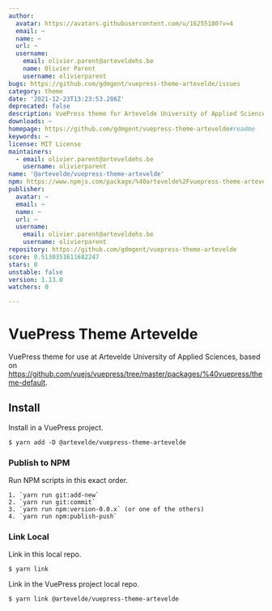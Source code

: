```yaml
---
author:
  avatar: https://avatars.githubusercontent.com/u/16255180?v=4
  email: ~
  name: ~
  url: ~
  username:
    email: olivier.parent@arteveldehs.be
    name: Olivier Parent
    username: olivierparent
bugs: https://github.com/gdmgent/vuepress-theme-artevelde/issues
category: theme
date: '2021-12-23T13:23:53.286Z'
deprecated: false
description: VuePress theme for Artevelde University of Applied Sciences.
downloads: ~
homepage: https://github.com/gdmgent/vuepress-theme-artevelde#readme
keywords: ~
license: MIT License
maintainers:
  - email: olivier.parent@arteveldehs.be
    username: olivierparent
name: '@artevelde/vuepress-theme-artevelde'
npm: https://www.npmjs.com/package/%40artevelde%2Fvuepress-theme-artevelde
publisher:
  avatar: ~
  email: ~
  name: ~
  url: ~
  username:
    email: olivier.parent@arteveldehs.be
    username: olivierparent
repository: https://github.com/gdmgent/vuepress-theme-artevelde
score: 0.5130351611682247
stars: 0
unstable: false
version: 1.13.0
watchers: 0

---
```


# VuePress Theme Artevelde

VuePress theme for use at Artevelde University of Applied Sciences, based on https://github.com/vuejs/vuepress/tree/master/packages/%40vuepress/theme-default.

## Install

Install in a VuePress project.

    $ yarn add -D @artevelde/vuepress-theme-artevelde

### Publish to NPM

Run NPM scripts in this exact order.

    1. `yarn run git:add-new`
    2. `yarn run git:commit`
    3. `yarn run npm:version-0.0.x` (or one of the others)
    4. `yarn run npm:publish-push`

### Link Local

Link in this local repo.

    $ yarn link

Link in the VuePress project local repo.

    $ yarn link @artevelde/vuepress-theme-artevelde
